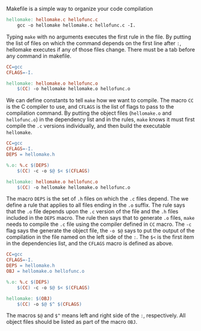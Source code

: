 Makefile is a simple way to organize your code compilation
```makefile
hellomake: hellomake.c hellofunc.c
    gcc -o hellomake hellomake.c hellofunc.c -I.
```
Typing `make` with no arguments executes the first rule in the file. By putting the list of files on which the command depends on the first line after `:`, hellomake executes if any of those files change.
There must be a tab before any command in makefile.
```makefile
CC=gcc
CFLAGS=-I.

hellomake: hellomake.o hellofunc.o
    $(CC) -o hellomake hellomake.o hellofunc.o
```
We can define constants to tell `make` how we want to compile. The macro `CC` is the C compiler to use, and `CFLAGS` is the list of flags to pass to the compilation command. By putting the object files (`hellomake.o` and `hellofunc.o`) in the dependency list and in the rules, `make` knows it must first compile the `.c` versions individually, and then build the executable `hellomake`.
```makefile
CC=gcc
CFLAGS=-I.
DEPS = hellomake.h

%.o: %.c $(DEPS)
	$(CC) -c -o $@ $< $(CFLAGS)

hellomake: hellomake.o hellofunc.o
	$(CC) -o hellomake hellomake.o hellofunc.o
```
The macro `DEPS` is the set of `.h` files on which the `.c` files depend. The we define a rule that applies to all files ending in the `.o` suffix. The rule says that the `.o` file depends upon the `.c` version of the file and the `.h` files included in the `DEPS` macro. The rule then says that to generate `.o` files, `make` needs to compile the `.c` file using the compiler defined in `CC` macro. The `-c` flag says the generate the object file, the `-o $@` says to put the output of the compilation in the file named on the left side of the `:`. The `$<` is the first item in the dependencies list, and the `CFLAGS` macro is defined as above.
```makefile
CC=gcc
CFLAGS=-I.
DEPS = hellomake.h
OBJ = hellomake.o hellofunc.o

%.o: %.c $(DEPS)
	$(CC) -c -o $@ $< $(CFLAGS)

hellomake: $(OBJ)
	$(CC) -o $@ $^ $(CFLAGS)
```
The macros `$@` and `$^` means left and right side of the `:`, respectively. All object files should be listed as part of the macro `OBJ`. 